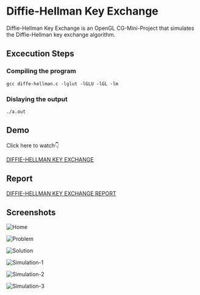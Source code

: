 # Diffie-Hellman Key Exchange

 Diffie-Hellman Key Exchange is an OpenGL CG-Mini-Project that simulates the Diffie-Hellman key exchange algorithm.


## Excecution Steps

### Compiling the program

``` 
gcc diffe-hellman.c -lglut -lGLU -lGL -lm
 ```

### Dislaying the output

```
./a.out
```

## Demo

Click here to watch:point_down:

<a href='https://www.youtube.com/watch?v=ArHO-UPGGg0'> DIFFIE-HELLMAN KEY EXCHANGE </a>

## Report

<a href='https://drive.google.com/file/d/1172uAmE9vcJtYnTQ3eeylbNTnz0sWXmP/view?usp=sharing'>
DIFFIE-HELLMAN KEY EXCHANGE REPORT </a>


## Screenshots

![Home](https://github.com/praveenhonavar/cg-diffe/blob/master/Screenshots/Screenshot%20(59).png)

![Problem](https://github.com/praveenhonavar/cg-diffe/blob/master/Screenshots/Screenshot%20(60).png)

![Solution](https://github.com/praveenhonavar/cg-diffe/blob/master/Screenshots/Screenshot%20(61).png)

![Simulation-1](https://github.com/praveenhonavar/cg-diffe/blob/master/Screenshots/Screenshot%20(62).png)


![Simulation-2](https://github.com/praveenhonavar/cg-diffe/blob/master/Screenshots/Screenshot%20(63).png)


![Simulation-3](https://github.com/praveenhonavar/cg-diffe/blob/master/Screenshots/Screenshot%20(64).png)





